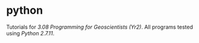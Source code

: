 # python

Tutorials for _3.08 Programming for Geoscientists (Yr2)_. All programs tested using _Python 2.7.11_.
